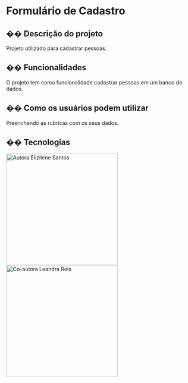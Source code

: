 <h1>Formulário de Cadastro</h1>

<h2>�� Descrição do projeto</h2>
<p>Projeto utilizado para cadastrar pessoas.</p>

<h2>�� Funcionalidades</h2>
<p>O projeto tem como funcionalidade cadastrar pessoas em um banco de dados.</p>

<h2>�� Como os usuários podem utilizar</h2>
<p>Preenchendo as rubricas com os seus dados.</p>

## �� Tecnologias
<div>
<img src=""C:\Users\elizi\OneDrive\Área de Trabalho\Foto Eli\IMG_20211010_173052.jpg"" alt="Autora Elizilene Santos" width="300" height="300">
<img src=""C:\Users\elizi\Downloads\WhatsApp Image 2024-07-26 at 10.09.50.jpeg"" alt="Co-autora Leandra Reis" width="300" height="300">
</div>
